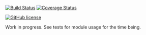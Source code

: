 [![Build Status](https://travis-ci.org/bmaupin/js-civ5save.svg?branch=master)](https://travis-ci.org/bmaupin/js-civ5save) [![Coverage Status](https://coveralls.io/repos/github/bmaupin/js-civ5save/badge.svg?branch=master)](https://coveralls.io/github/bmaupin/js-civ5save?branch=master)

[![GitHub license](https://img.shields.io/badge/license-MIT-blue.svg)](https://raw.githubusercontent.com/bmaupin/js-civ5save/master/LICENSE)

Work in progress. See tests for module usage for the time being.
